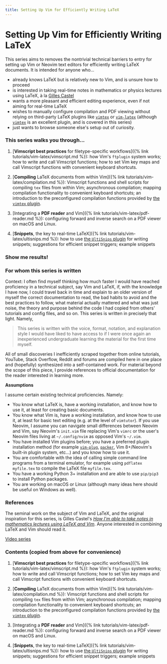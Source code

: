```yaml
---
title: Setting Up Vim for Efficiently Writing LaTeX
---
```

# Setting Up Vim for Efficiently Writing LaTeX

This series aims to removes the nontrivial technical barriers to entry for setting up Vim or Neovim text editors for efficiently writing LaTeX documents. It is intended for anyone who...

- already knows LaTeX but is relatively new to Vim, and is unsure how to proceed
- is interested in taking real-time notes in mathematics or physics lectures using LaTeX, à la [Gilles Castel](https://castel.dev/)
- wants a more pleasant and efficient editing experience, even if not aiming for real-time LaTeX
- wishes to manually configure compilation and PDF viewing without relying on third-party LaTeX plugins like [`vimtex`](https://github.com/vim-latex/vim-latex) or [`vim-latex`](https://github.com/vim-latex/vim-latex) (although [`vimtex`](https://github.com/vim-latex/vim-latex) is an excellent plugin, and is covered in this series)
- just wants to browse someone else's setup out of curiosity.

### This series walks you through...
1. [**Vimscript best practices** for filetype-specific workflows]({% link tutorials/vim-latex/vimscript.md %}): how Vim's `ftplugin` system works; how to write and call Vimscript functions; how to set Vim key maps and call Vimscript functions with convenient keyboard shortcuts.

1. [**Compiling** LaTeX documents from within Vim]({% link tutorials/vim-latex/compilation.md %}): Vimscript functions and shell scripts for compiling `tex` files from within Vim; asynchronous compilation; mapping compilation functionality to convenient keyboard shortcuts; an introduction to the preconfigured compilation functions provided by [the `vimtex` plugin](https://github.com/lervag/vimtex).

1. [Integrating a **PDF reader** and Vim]({% link tutorials/vim-latex/pdf-reader.md %}): configuring forward and inverse search on a PDF viewer on macOS and Linux.

1. [**Snippets**, the key to real-time LaTeX]({% link tutorials/vim-latex/ultisnips.md %}): how to use [the `UltiSnips` plugin](https://github.com/SirVer/ultisnips) for writing snippets; suggestions for efficient snippet triggers; example snippets

### Show me results!

<!-- Show e.g. a GIF example with editor and PDF both on screen with real-time compilation going. Show my collection of lecture notes. -->


### For whom this series is written
Context: I often find myself thinking how much faster I would have reached proficiency in a technical subject, say Vim and LaTeX, if, with the knowledge I have now, I could travel back in time and explain to an older version of myself the correct documentation to read, the bad habits to avoid and the best practices to follow, what material actually mattered and what was just noise, the theory and purpose behind the code I had copied from others' tutorials and config files, and so on. This series is written in precisely that light. Namely,

> This series is written with the voice, format, notation, and explanation style I would have liked to have access to if I were once again an inexperienced undergraduate learning the material for the first time myself.

All of small discoveries I inefficiently scraped together from online tutorials, YouTube, Stack Overflow, Reddit and forums are compiled here in one place and (hopefully) synthesized into a self-contained work. For material beyond the scope of this piece, I provide references to official documentation for the reader interested in learning more.


**Assumptions**

I assume certain existing technical proficiencies. Namely:
- You know what LaTeX is, have a working installation, and know how to use it, at least for creating basic documents.
- You know what Vim is, have a working installation, and know how to use it, at least for basic text editing (e.g. at the level of `vimtutor`). If you use Neovim, I assume you can navigate small differences between Neovim and Vim, say Neovim's `init.vim` file replacing Vim's `vimrc` or the user's Neovim files living at `~/.config/nvim` as opposed Vim's `~/.vim`.
- You have installed Vim plugins before; you have a preferred plugin installation method (for example [`vim-plug`](https://github.com/junegunn/vim-plug), [`packer`](https://github.com/wbthomason/packer.nvim), Vim 8+/Neovim's built-in plugin system, etc...) and you know how to use it.
- You are comfortable with the idea of calling simple command line programs from a terminal emulator, for example using `pdflatex myfile.tex` to compile the LaTeX file `myfile.tex`.
- You have a working Python 3+ installation and are able to use `pip/pip3` to install Python packages.
- You are working on macOS or Linux (although many ideas here should be useful on Windows as well).


### References
The seminal work on the subject of Vim and LaTeX, and the original inspiration for this series, is Gilles Castel's [*How I'm able to take notes in mathematics lectures using LaTeX and Vim*](https://castel.dev/post/lecture-notes-1/). Anyone interested in combining LaTeX and Vim should read it.

[Video series](https://www.youtube.com/channel/UCOi2wszcfvs0j9Pcom3z9VA/featured)


### Contents (copied from above for convenience)
1. [**Vimscript best practices** for filetype-specific workflows]({% link tutorials/vim-latex/vimscript.md %}): how Vim's `ftplugin` system works; how to write and call Vimscript functions; how to set Vim key maps and call Vimscript functions with convenient keyboard shortcuts.

1. [**Compiling** LaTeX documents from within Vim]({% link tutorials/vim-latex/compilation.md %}): Vimscript functions and shell scripts for compiling `tex` files from within Vim; asynchronous compilation; mapping compilation functionality to convenient keyboard shortcuts; an introduction to the preconfigured compilation functions provided by [the `vimtex` plugin](https://github.com/lervag/vimtex).

1. [Integrating a **PDF reader** and Vim]({% link tutorials/vim-latex/pdf-reader.md %}): configuring forward and inverse search on a PDF viewer on macOS and Linux.

1. [**Snippets**, the key to real-time LaTeX]({% link tutorials/vim-latex/ultisnips.md %}): how to use [the `UltiSnips` plugin](https://github.com/SirVer/ultisnips) for writing snippets; suggestions for efficient snippet triggers; example snippets
